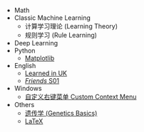 - Math
- Classic Machine Learning
  - 计算学习理论 (Learning Theory)
  - 规则学习 (Rule Learning)
- Deep Learning
- Python
  - [Matplotlib](python/matplotlib.md)
- English
  - [Learned in UK](english/learned-in-uk.md)
  - [*Friends* S01](english/friends-s01.md)
- Windows
  - [自定义右键菜单 Custom Context Menu](windows/context-menu.md)
- Others
  - [遗传学 (Genetics Basics)](others/genetics.md)
  - [LaTeX](others/latex.md)